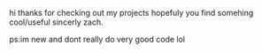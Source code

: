 hi thanks for checking out my projects hopefuly you find somehing cool/useful sincerly zach.

ps:im new and dont really do very good code lol